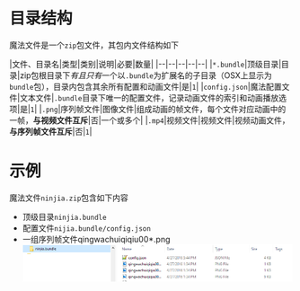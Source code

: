 # 目录结构

魔法文件是一个`zip`包文件，其包内文件结构如下

|文件、目录名|类型|类别|说明|必要|数量|
|--|--|--|--|--|
|`*.bundle`|顶级目录|目录|zip包根目录下*有且只有*一个以`.bundle`为扩展名的子目录（OSX上显示为`bundle`包），目录内包含其余所有配置和动画文件|是|`1`|
|`config.json`|魔法配置文件|文本文件|`.bundle`目录下唯一的配置文件，记录动画文件的索引和动画播放选项|是|`1`|
|`.png`|序列帧文件|图像文件|组成动画的帧文件，每个文件对应动画中的一帧，**与视频文件互斥**|否|一个或多个|
|`.mp4`|视频文件|视频文件|视频动画文件，**与序列帧文件互斥**|否|`1`|

# 示例
魔法文件`ninjia.zip`包含如下内容
+ 顶级目录`ninjia.bundle`
+ 配置文件`nijia.bundle/config.json`
+ 一组序列帧文件qingwachuiqiqiu00*.png
![](img/bundle.PNG)

